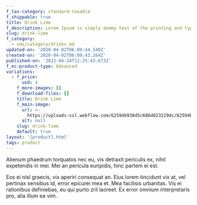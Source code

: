 ```yaml
---
f_tax-category: standard-taxable
f_shippable: true
title: Drink Lime
f_description: Lorem Ipsum is simply dummy text of the printing and typesetting industry.
slug: drink-lime
f_category:
  - cms/category/drinks.md
updated-on: '2020-04-02T06:09:44.540Z'
created-on: '2020-04-02T06:09:43.264Z'
published-on: '2022-04-24T11:25:43.673Z'
f_ec-product-type: Advanced
variations:
  - f_price:
      usd: 4
    f_more-images: []
    f_download-files: []
    title: Drink Lime
    f_main-image:
      url: >-
        https://uploads-ssl.webflow.com/62594b938d5c686d023229dc/62594b938d5c682c053229ea_Drink%204.png
      alt: null
    slug: drink-lime
    default: true
layout: '[product].html'
tags: product
---
```


Alienum phaedrum torquatos nec eu, vis detraxit periculis ex, nihil expetendis in mei. Mei an pericula euripidis, hinc partem ei est.

Eos ei nisl graecis, vix aperiri consequat an. Eius lorem tincidunt vix at, vel pertinax sensibus id, error epicurei mea et. Mea facilisis urbanitas. Vis ei rationibus definiebas, eu qui purto zril laoreet. Ex error omnium interpretaris pro, alia illum ea vim.

‍
